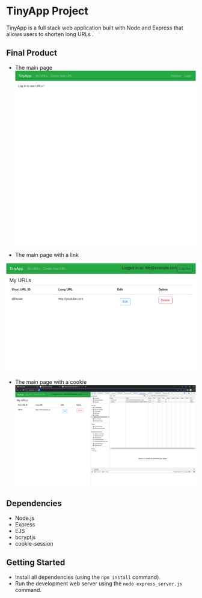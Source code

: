# TinyApp Project

TinyApp is a full stack web application built with Node and Express that allows users to shorten long URLs .

## Final Product
- The main page
!["The main page"](https://github.com/Eds-Dbug/tinyapp/blob/master/docs/main.png)

- The main page with a link

!["The main page with a link"](https://github.com/Eds-Dbug/tinyapp/blob/master/docs/main_link.png)

- The main page with a cookie
!["The page with a cookie once logged in"](https://github.com/Eds-Dbug/tinyapp/blob/master/docs/TinyApp_with_cookie.png)

## Dependencies

- Node.js
- Express
- EJS
- bcryptjs
- cookie-session

## Getting Started

- Install all dependencies (using the `npm install` command).
- Run the development web server using the `node express_server.js` command.